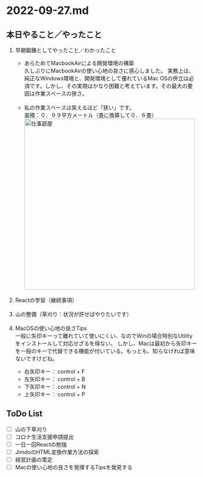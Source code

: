 # 2022-09-27.md

## 本日やること／やったこと

<ol>
<li>早朝鍛錬としてやったこと／わかったこと</li>
<ul>
<li>あらためてMacbookAirによる開発環境の構築</li>
久しぶりにMacbookAirの使い心地の良さに感心しました。
実務上は、純正なWindows環境と、開発環境として優れているMac OSの併立は必須です。しかし、その実現はかなり困難と考えています。その最大の要因は作業スペースの狭さ。  
<br><br>
<li>私の作業スペースは笑えるほど「狭い」です。　</li>
面積：０．９９平方メートル（畳に換算して０．６畳）<br>
<img width="450" src="https://i.imgur.com/1ej8CXL.png" alt="仕事部屋">
    
</ul>
<br><li>Reactの学習（継続事項）</li>
<br><li>山の整備（草刈り：状況が許せばやりたいです）</li>
<br><li>MacOSの使い心地の良さTips</Li>
一般に矢印キーって離れていて使いにくい、なのでWinの場合特別なUtilityをインストールして対応せざるを得ない。
しかし、Macは最初から矢印キーを一般のキーで代替できる機能が付いている。もっとも、知らなければ意味ないですけどね。
<ul>
    <li>右矢印キー： control + F </li>
    <li>左矢印キー： control + B </li>
    <li>下矢印キー： control + N </li>
    <li>上矢印キー： control + P </li>
</ol>
    

## ToDo List

  - [ ] 山の下草刈り
  - [ ] コロナ生活支援申請提出
  - [ ] 一日一回Reactの勉強
  - [ ] JimdoのHTML変換作業方法の探索
  - [ ] 経営計画の策定
  - [ ] Macの使い心地の良さを発揮するTipsを発見する
